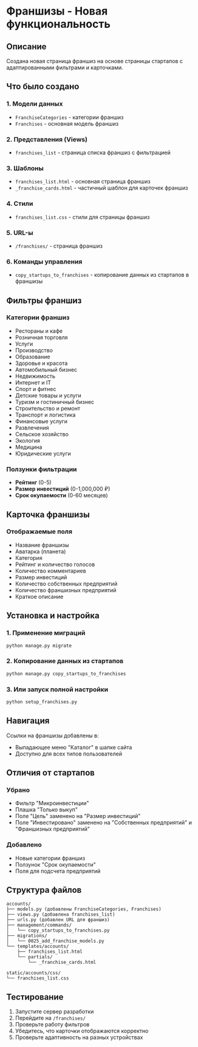 # Франшизы - Новая функциональность

## Описание

Создана новая страница франшиз на основе страницы стартапов с адаптированными фильтрами и карточками.

## Что было создано

### 1. Модели данных
- `FranchiseCategories` - категории франшиз
- `Franchises` - основная модель франшиз

### 2. Представления (Views)
- `franchises_list` - страница списка франшиз с фильтрацией

### 3. Шаблоны
- `franchises_list.html` - основная страница франшиз
- `_franchise_cards.html` - частичный шаблон для карточек франшиз

### 4. Стили
- `franchises_list.css` - стили для страницы франшиз

### 5. URL-ы
- `/franchises/` - страница франшиз

### 6. Команды управления
- `copy_startups_to_franchises` - копирование данных из стартапов в франшизы

## Фильтры франшиз

### Категории франшиз
- Рестораны и кафе
- Розничная торговля
- Услуги
- Производство
- Образование
- Здоровье и красота
- Автомобильный бизнес
- Недвижимость
- Интернет и IT
- Спорт и фитнес
- Детские товары и услуги
- Туризм и гостиничный бизнес
- Строительство и ремонт
- Транспорт и логистика
- Финансовые услуги
- Развлечения
- Сельское хозяйство
- Экология
- Медицина
- Юридические услуги

### Ползунки фильтрации
- **Рейтинг** (0-5)
- **Размер инвестиций** (0-1,000,000 ₽)
- **Срок окупаемости** (0-60 месяцев)

## Карточка франшизы

### Отображаемые поля
- Название франшизы
- Аватарка (планета)
- Категория
- Рейтинг и количество голосов
- Количество комментариев
- Размер инвестиций
- Количество собственных предприятий
- Количество франшизных предприятий
- Краткое описание

## Установка и настройка

### 1. Применение миграций
```bash
python manage.py migrate
```

### 2. Копирование данных из стартапов
```bash
python manage.py copy_startups_to_franchises
```

### 3. Или запуск полной настройки
```bash
python setup_franchises.py
```

## Навигация

Ссылки на франшизы добавлены в:
- Выпадающее меню "Каталог" в шапке сайта
- Доступно для всех типов пользователей

## Отличия от стартапов

### Убрано
- Фильтр "Микроинвестиции"
- Плашка "Только выкуп"
- Поле "Цель" заменено на "Размер инвестиций"
- Поле "Инвестировано" заменено на "Собственных предприятий" и "Франшизных предприятий"

### Добавлено
- Новые категории франшиз
- Ползунок "Срок окупаемости"
- Поля для подсчета предприятий

## Структура файлов

```
accounts/
├── models.py (добавлены FranchiseCategories, Franchises)
├── views.py (добавлена franchises_list)
├── urls.py (добавлен URL для франшиз)
├── management/commands/
│   └── copy_startups_to_franchises.py
├── migrations/
│   └── 0025_add_franchise_models.py
└── templates/accounts/
    ├── franchises_list.html
    └── partials/
        └── _franchise_cards.html

static/accounts/css/
└── franchises_list.css
```

## Тестирование

1. Запустите сервер разработки
2. Перейдите на `/franchises/`
3. Проверьте работу фильтров
4. Убедитесь, что карточки отображаются корректно
5. Проверьте адаптивность на разных устройствах 